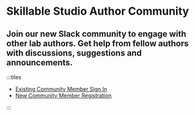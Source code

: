 # Skillable Studio Author Community

## Join our new Slack community to engage with other lab authors.  Get help from fellow authors with discussions, suggestions and announcements.

<style>
.tiles {
    padding: 0 !important;
}
.tiles ul {
    display: grid;
    grid-template-columns: repeat(auto-fill, minmax(180px, 1fr));
    grid-auto-rows: 80px;
    grid-gap: 10px;
    list-style-type: none;
    margin-left: -50px;
}
.tiles li {
    width: 100%;
    height: 100%;
    border-style: solid;
    border-color: white;
    background: #0078d7;
}
.tiles a {
    display: flex;
    align-items: center;
    justify-content: center;
    text-align: center;
    font-size: 20px;
	cursor: pointer;
    word-wrap: break-word;
    color: white;
    text-decoration: none;
    width: 100%;
    height: 100%;
}
.tiles li:hover {
    background-color: #00a4f3;
	cursor: pointer;
}
.tiles a>img {
    display: block;
    margin: 0;
    height: 100%;
    margin-top: auto;
    margin-left: auto;
    margin-right: auto;
}
</style>
:::tiles
- [Existing Community Member Sign In](http://labauthor.slack.com "Existing Community Member Sign In")
- [New Community Member Registration](https://join.slack.com/t/labauthor/shared_invite/enQtMzg4NDU4MjEzNzYzLTE3YjE3Nzk2NDljMDU3M2Y1MzIzMjUzODA3ZjI5ODRmZTVhOWUxMjllNTU1MGFiOGQ1NjljNDI3YWEwZDAxY2Q "New Community Member Registration")

:::
